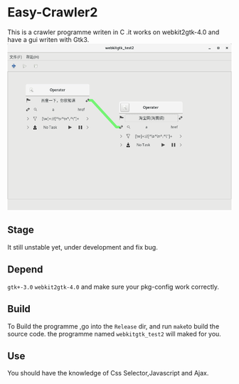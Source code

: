 Easy-Crawler2
============
This is a crawler programme writen in C .it works on webkit2gtk-4.0 and have a gui writen with Gtk3.
![](https://github.com/macos2/Easy-Crawler2/blob/master/screen-shoot.png)

Stage
------
It still unstable yet, under development and fix bug. 

Depend
------
`gtk+-3.0` `webkit2gtk-4.0`
and make sure your pkg-config work correctly.

Build
-----
To Build the programme ,go into the `Release` dir, and run `make`to build the source code. the programme named `webkitgtk_test2` will maked for you.

Use
-----
You should have the knowledge of Css Selector,Javascript and Ajax.

